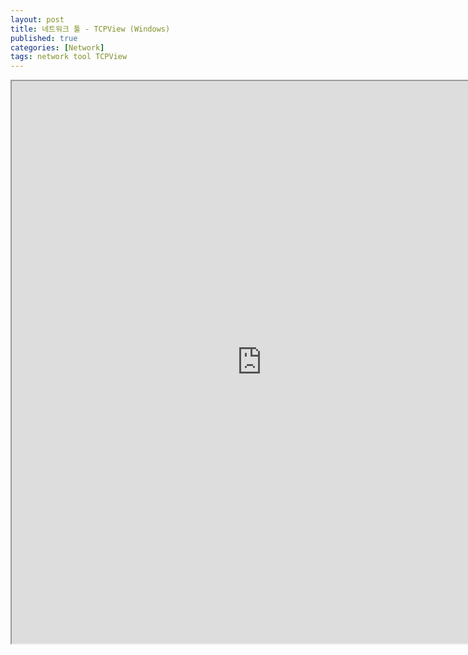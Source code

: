 ```yaml
---
layout: post
title: 네트워크 툴 - TCPView (Windows)
published: true
categories: [Network]
tags: network tool TCPView
---
```

<iframe width="800" height="900" src="https://docs.google.com/document/d/e/2PACX-1vRqOO8-V99Z5ty1fw09iZVWvmG_PZ-pv-4OGpZaTN8xbRUsCDmHf9yrsIBigVwq9LMzN-uRB-FFaBS-/pub?embedded=true"></iframe>  
  